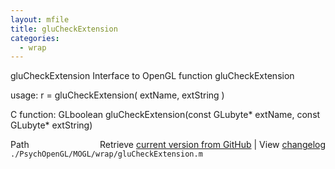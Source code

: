 ```yaml
---
layout: mfile
title: gluCheckExtension
categories:
  - wrap
---
```


gluCheckExtension  Interface to OpenGL function gluCheckExtension

usage:  r = gluCheckExtension\( extName, extString \)

C function:  GLboolean gluCheckExtension\(const GLubyte\* extName, const GLubyte\* extString\)


<div class="code_header" style="text-align:right;">
  <span style="float:left;">Path&nbsp;&nbsp;</span> <span class="counter">Retrieve <a href=
  "https://raw.github.com/Psychtoolbox-3/Psychtoolbox-3/beta/./PsychOpenGL/MOGL/wrap/gluCheckExtension.m">current version from GitHub</a> | View <a href=
  "https://github.com/Psychtoolbox-3/Psychtoolbox-3/commits/beta/./PsychOpenGL/MOGL/wrap/gluCheckExtension.m">changelog</a></span>
</div>
<div class="code">
  <code>./PsychOpenGL/MOGL/wrap/gluCheckExtension.m</code>
</div>
